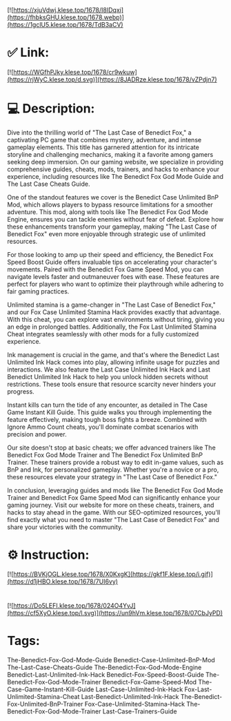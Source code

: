 [![https://xjuVdwj.klese.top/1678/I8IDqxi](https://fhbksGHU.klese.top/1678.webp)](https://1gclU5.klese.top/1678/TdB3aCV)
# ✅ Link:
[![https://WGfhPJky.klese.top/1678/cr9wkuw](https://rjWyC.klese.top/d.svg)](https://8JADRze.klese.top/1678/vZPdjn7)
# 💻 Description:
Dive into the thrilling world of "The Last Case of Benedict Fox," a captivating PC game that combines mystery, adventure, and intense gameplay elements. This title has garnered attention for its intricate storyline and challenging mechanics, making it a favorite among gamers seeking deep immersion. On our gaming website, we specialize in providing comprehensive guides, cheats, mods, trainers, and hacks to enhance your experience, including resources like The Benedict Fox God Mode Guide and The Last Case Cheats Guide.



One of the standout features we cover is the Benedict Case Unlimited BnP Mod, which allows players to bypass resource limitations for a smoother adventure. This mod, along with tools like The Benedict Fox God Mode Engine, ensures you can tackle enemies without fear of defeat. Explore how these enhancements transform your gameplay, making "The Last Case of Benedict Fox" even more enjoyable through strategic use of unlimited resources.



For those looking to amp up their speed and efficiency, the Benedict Fox Speed Boost Guide offers invaluable tips on accelerating your character's movements. Paired with the Benedict Fox Game Speed Mod, you can navigate levels faster and outmaneuver foes with ease. These features are perfect for players who want to optimize their playthrough while adhering to fair gaming practices.



Unlimited stamina is a game-changer in "The Last Case of Benedict Fox," and our Fox Case Unlimited Stamina Hack provides exactly that advantage. With this cheat, you can explore vast environments without tiring, giving you an edge in prolonged battles. Additionally, the Fox Last Unlimited Stamina Cheat integrates seamlessly with other mods for a fully customized experience.



Ink management is crucial in the game, and that's where the Benedict Last Unlimited Ink Hack comes into play, allowing infinite usage for puzzles and interactions. We also feature the Last Case Unlimited Ink Hack and Last Benedict Unlimited Ink Hack to help you unlock hidden secrets without restrictions. These tools ensure that resource scarcity never hinders your progress.



Instant kills can turn the tide of any encounter, as detailed in The Case Game Instant Kill Guide. This guide walks you through implementing the feature effectively, making tough boss fights a breeze. Combined with Ignore Ammo Count cheats, you'll dominate combat scenarios with precision and power.



Our site doesn't stop at basic cheats; we offer advanced trainers like The Benedict Fox God Mode Trainer and The Benedict Fox Unlimited BnP Trainer. These trainers provide a robust way to edit in-game values, such as BnP and Ink, for personalized gameplay. Whether you're a novice or a pro, these resources elevate your strategy in "The Last Case of Benedict Fox."



In conclusion, leveraging guides and mods like The Benedict Fox God Mode Trainer and Benedict Fox Game Speed Mod can significantly enhance your gaming journey. Visit our website for more on these cheats, trainers, and hacks to stay ahead in the game. With our SEO-optimized resources, you'll find exactly what you need to master "The Last Case of Benedict Fox" and share your victories with the community.

# ⚙️ Instruction:
[![https://BVKjOGL.klese.top/1678/X0KxgK](https://gkf1F.klese.top/i.gif)](https://d1jHBO.klese.top/1678/7UI6vy)
#
[![https://Do5LEFI.klese.top/1678/024O4YvJ](https://cf5XyO.klese.top/l.svg)](https://un9hVm.klese.top/1678/07CbJyPD)
# Tags:
The-Benedict-Fox-God-Mode-Guide Benedict-Case-Unlimited-BnP-Mod The-Last-Case-Cheats-Guide The-Benedict-Fox-God-Mode-Engine Benedict-Last-Unlimited-Ink-Hack Benedict-Fox-Speed-Boost-Guide The-Benedict-Fox-God-Mode-Trainer Benedict-Fox-Game-Speed-Mod The-Case-Game-Instant-Kill-Guide Last-Case-Unlimited-Ink-Hack Fox-Last-Unlimited-Stamina-Cheat Last-Benedict-Unlimited-Ink-Hack The-Benedict-Fox-Unlimited-BnP-Trainer Fox-Case-Unlimited-Stamina-Hack The-Benedict-Fox-God-Mode-Trainer Last-Case-Trainers-Guide






